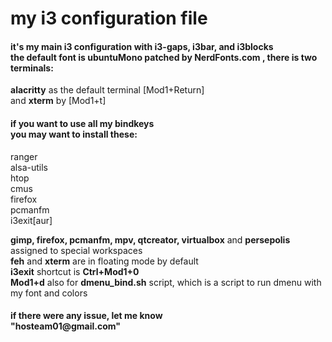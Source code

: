 
<h1>
 my i3 configuration file
</h1>
<h4>
 it's my main i3 configuration with i3-gaps, i3bar, and i3blocks</br>
 the default font is ubuntuMono patched by <b>NerdFonts.com</b> , there is two terminals: </br>
</h4>
<p>
 <b>alacritty</b> as the default terminal [Mod1+Return] </br>
 and <b>xterm</b> by [Mod1+t] </br>
</p>
<h4>
if you want to use all my bindkeys </br>
you may want to install these:
</h4>
<p> ranger </br>
 alsa-utils </br>
 htop </br>
 cmus </br>
 firefox </br>
 pcmanfm </br>
 i3exit[aur] </br>

</p>

<p>
 <b>gimp, firefox, pcmanfm, mpv, qtcreator, virtualbox</b> and <b>persepolis</b> assigned to special workspaces </br> 
 <b>feh</b> and <b>xterm</b> are in floating mode by default </br>
 <b>i3exit</b> shortcut is <b>Ctrl+Mod1+0</b> </br>
 <b>Mod1+d</b> also for <b>dmenu_bind.sh</b> script, which is a script to run dmenu with my font and colors
 
</p>
<h4>
 if there were any issue, let me know </br>    "hosteam01@gmail.com" 
</h4>
